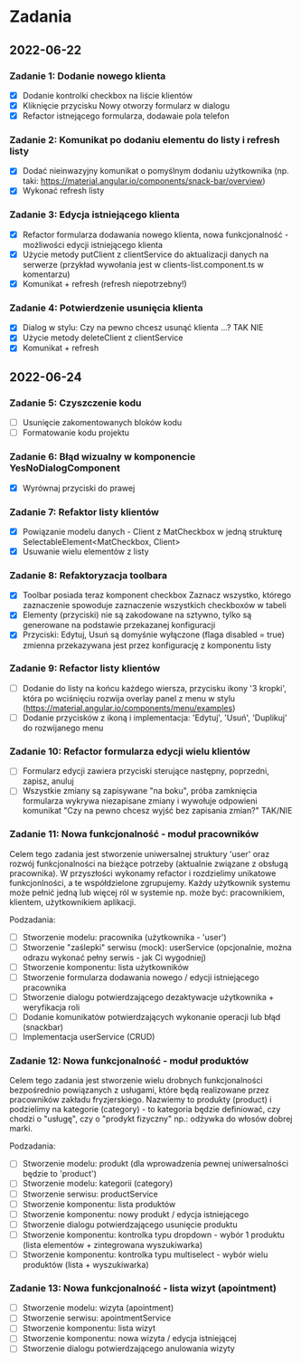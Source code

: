 # Zadania

## 2022-06-22

### Zadanie 1: Dodanie nowego klienta
 - [x] Dodanie kontrolki checkbox na liście klientów
 - [x] Kliknięcie przycisku Nowy otworzy formularz w dialogu
 - [x] Refactor istnejącego formularza, dodawaie pola telefon

### Zadanie 2: Komunikat po dodaniu elementu do listy i refresh listy
 - [x] Dodać nieinwazyjny komunikat o pomyślnym dodaniu użytkownika (np. taki: https://material.angular.io/components/snack-bar/overview)
 - [x] Wykonać refresh listy

### Zadanie 3: Edycja istniejącego klienta
 - [x] Refactor formularza dodawania nowego klienta, nowa funkcjonalność - możliwości edycji istniejącego klienta
 - [x] Użycie metody putClient z clientService do aktualizacji danych na serwerze (przykład wywołania jest w clients-list.component.ts w komentarzu)
 - [x] Komunikat + refresh (refresh niepotrzebny!)

### Zadanie 4: Potwierdzenie usunięcia klienta
 - [x] Dialog w stylu: Czy na pewno chcesz usunąć klienta ...? TAK NIE
 - [x] Użycie metody deleteClient z clientService
 - [x] Komunikat + refresh

## 2022-06-24

### Zadanie 5: Czyszczenie kodu
 - [ ] Usunięcie zakomentowanych bloków kodu
 - [ ] Formatowanie kodu projektu

### Zadanie 6: Błąd wizualny w komponencie YesNoDialogComponent
 - [x] Wyrównaj przyciski do prawej

### Zadanie 7: Refaktor listy klientów
 - [x] Powiązanie modelu danych - Client z MatCheckbox w jedną strukturę SelectableElement<MatCheckbox, Client>
 - [x] Usuwanie wielu elementów z listy

 ### Zadanie 8: Refaktoryzacja toolbara
 - [x] Toolbar posiada teraz komponent checkbox Zaznacz wszystko, którego zaznaczenie spowoduje zaznaczenie wszystkich checkboxów w tabeli
 - [x] Elementy (przyciski) nie są zakodowane na sztywno, tylko są generowane na podstawie przekazanej konfiguracji
 - [x] Przyciski: Edytuj, Usuń są domyśnie wyłączone (flaga disabled = true) zmienna przekazywana jest przez konfigurację z komponentu listy

### Zadanie 9: Refactor listy klientów
 - [ ] Dodanie do listy na końcu każdego wiersza, przycisku ikony '3 kropki', która po wciśnięciu rozwija overlay panel z menu w stylu (https://material.angular.io/components/menu/examples)
 - [ ] Dodanie przycisków z ikoną i implementacja: 'Edytuj', 'Usuń', 'Duplikuj' do rozwijanego menu

### Zadanie 10: Refactor formularza edycji wielu klientów
- [ ] Formularz edycji zawiera przyciski sterujące następny, poprzedni, zapisz, anuluj
- [ ] Wszystkie zmiany są zapisywane "na boku", próba zamknięcia formularza wykrywa niezapisane zmiany i wywołuje odpowieni komunikat "Czy na pewno chcesz wyjść bez zapisania zmian?" TAK/NIE

### Zadanie 11: Nowa funkcjonalność - moduł pracowników
Celem tego zadania jest stworzenie uniwersalnej struktury 'user' oraz rozwój funkcjonalności na bieżące potrzeby (aktualnie związane z obsługą pracownika). W przyszłości wykonamy refactor i rozdzielimy unikatowe funkcjonlności, a te współdzielone zgrupujemy. Każdy użytkownik systemu może pełnić jedną lub więcej ról w systemie np. może być: pracownikiem, klientem, użytkownikiem aplikacji.

Podzadania:
 - [ ] Stworzenie modelu: pracownika (użytkownika - 'user')
 - [ ] Stworzenie "zaślepki" serwisu (mock): userService (opcjonalnie, można odrazu wykonać pełny serwis - jak Ci wygodniej)
 - [ ] Stworzenie komponentu: lista użytkowników
 - [ ] Stworzenie formularza dodawania nowego / edycji istniejącego pracownika
 - [ ] Stworzenie dialogu potwierdzającego dezaktywacje użytkownika + weryfikacja roli
 - [ ] Dodanie komunikatów potwierdzających wykonanie operacji lub błąd (snackbar)
 - [ ] Implementacja userService (CRUD)

### Zadanie 12: Nowa funkcjonalność - moduł produktów
Celem tego zadania jest stworzenie wielu drobnych funkcjonalności bezpośrednio powiązanych z usługami, które będą realizowane przez pracowników zakładu fryzjerskiego. Nazwiemy to produkty (product) i podzielimy na kategorie (category) - to kategoria będzie definiować, czy chodzi o "usługę", czy o "prodykt fizyczny" np.: odżywka do włosów dobrej marki.

Podzadania:
 - [ ] Stworzenie modelu: produkt (dla wprowadzenia pewnej uniwersalności będzie to 'product')
 - [ ] Stworzenie modelu: kategorii (category)
 - [ ] Stworzenie serwisu: productService
 - [ ] Stworzenie komponentu: lista produktów
 - [ ] Stworzenie komponentu: nowy produkt / edycja istniejącego
 - [ ] Stworzenie dialogu potwierdzającego usunięcie produktu
 - [ ] Stworzenie komponentu: kontrolka typu dropdown - wybór 1 produktu (lista elementów + zintegrowana wyszukiwarka)
 - [ ] Stworzenie komponentu: kontrolka typu multiselect - wybór wielu produktów (lista + wyszukiwarka)

### Zadanie 13: Nowa funkcjonalność - lista wizyt (apointment)
- [ ] Stworzenie modelu: wizyta (apointment)
- [ ] Stworzenie serwisu: apointmentService
- [ ] Stworzenie komponentu: lista wizyt
- [ ] Stworzenie komponentu: nowa wizyta / edycja istniejącej
- [ ] Stworzenie dialogu potwierdzającego anulowania wizyty
